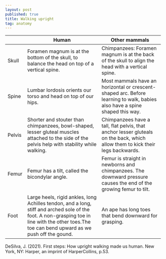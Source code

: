 ```yaml
---
layout: post
published: true
title: Walking upright
tag: anatomy
---
```

|               	|     Human                                                                                                                                                                                                         	|     Other   mammals                                                                                                                      	|
|---------------	|-------------------------------------------------------------------------------------------------------------------------------------------------------------------------------------------------------------------	|------------------------------------------------------------------------------------------------------------------------------------------	|
|     Skull     	|     Foramen   magnum is at the bottom of the skull, to balance the head on top of a   vertical spine.                                                                                                             	|     Chimpanzees:   Foramen magnum is at the back of the skull to align the head with a vertical   spine.                                 	|
|     Spine     	|     Lumbar   lordosis orients our torso and head on top of our hips.                                                                                                                                              	|     Most   mammals have an horizontal or crescent-shaped arc. Before learning to walk,   babies also have a spine shaped this way.       	|
|     Pelvis    	|     Shorter   and stouter than chimpanzees, bowl-shaped, lesser gluteal muscles attached to   the side of the pelvis help with stability while walking.                                                           	|     Chimpanzees   have a tall, flat pelvis, that anchor lesser gluteals on the back, which   allow them to kick their legs backwards.    	|
|     Femur     	|     Femur has   a tilt, called the bicondylar angle.                                                                                                                                                              	|     Femur is   straight in newborns and chimpanzees. The downward pressure causes the end of   the growing femur to tilt.                	|
|     Foot      	|     Large   heels, rigid ankles, long Achilles tendon, and a long, stiff and arched sole   of the foot.     A non-grasping   toe in line with the other toes.The toe can bend upward as we push off the gound.    	|     An ape has   long toes that bend downward for grasping.                                                                              	|


DeSilva, J. (2021). First steps: How upright walking made us human. New York, NY: Harper, an imprint of HarperCollins, p.53.

